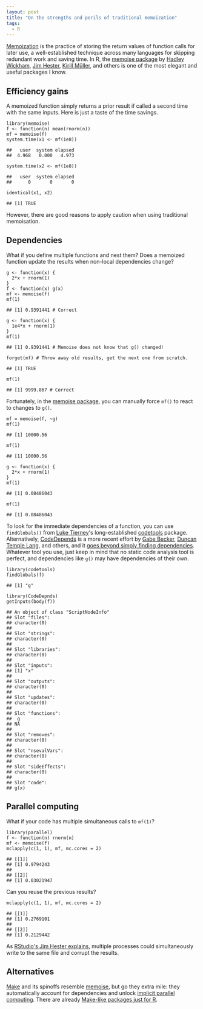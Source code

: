```yaml
---
layout: post
title: "On the strengths and perils of traditional memoization"
tags: 
  - R
---
```


<p>
<a href="https://en.wikipedia.org/wiki/Memoization">Memoization</a> is the practice of storing the return values of function calls for later use, a well-established technique across many languages for skipping redundant work and saving time. In R, the <a href="https://CRAN.R-project.org/package=memoise">memoise package</a> by <a href="https://github.com/hadley">Hadley Wickham</a>, <a href="https://github.com/jimhester">Jim Hester</a>, <a href="https://github.com/krlmlr">Kirill Müller</a>, and others is one of the most elegant and useful packages I know. 
</p>

## Efficiency gains

A memoized function simply returns a prior result if called a second time with the same inputs. Here is just a taste of the time savings.

<pre><code>library(memoise)
f <- function(n) mean(rnorm(n))
mf = memoise(f)
system.time(x1 <- mf(1e8))
</code></pre>
<pre style = "background: transparent"><code style = "background: transparent">##   user  system elapsed 
##  4.968   0.000   4.973 
</code></pre>
<pre><code>system.time(x2 <- mf(1e8))
</code></pre>
<pre style = "background: transparent"><code style = "background: transparent">##   user  system elapsed 
##      0       0       0 
</code></pre>
<pre><code>identical(x1, x2)
</code></pre>
<pre style = "background: transparent"><code style = "background: transparent">## [1] TRUE
</code></pre>

However, there are good reasons to apply caution when using traditional memoisation.

## Dependencies

<p>
What if you define multiple functions and nest them? Does a memoized function update the results when non-local dependencies change?
</p>

<pre><code>g <- function(x) { 
  2*x + rnorm(1)
}
f <- function(x) g(x)
mf <- memoise(f)
mf(1)
</code></pre>
<pre style = "background: transparent"><code style = "background: transparent">## [1] 0.9391441 # Correct
</code></pre>
<pre><code>g <- function(x) {
  1e4*x + rnorm(1)
}
mf(1)
</code></pre>
<pre style = "background: transparent"><code style = "background: transparent">## [1] 0.9391441 # Memoise does not know that g() changed!
</code></pre>
<pre><code>forget(mf) # Throw away old results, get the next one from scratch.
</code></pre>
<pre style = "background: transparent"><code style = "background: transparent">## [1] TRUE
</code></pre>
<pre><code>mf(1)
</code></pre>
<pre style = "background: transparent"><code style = "background: transparent">## [1] 9999.867 # Correct
</code></pre>

Fortunately, in the <a href="https://CRAN.R-project.org/package=memoise">memoise package</a>, you can manually force `mf()` to react to changes to `g()`.

<pre><code>mf = memoise(f, ~g)
mf(1)
</code></pre>
<pre style = "background: transparent"><code style = "background: transparent">## [1] 10000.56
</code></pre>
<pre><code>mf(1)
</code></pre>
<pre style = "background: transparent"><code style = "background: transparent">## [1] 10000.56
</code></pre>
<pre><code>g <- function(x) { 
  2*x + rnorm(1)
}
mf(1)
</code></pre>
<pre style = "background: transparent"><code style = "background: transparent">## [1] 0.08486043
</code></pre>
<pre><code>mf(1)
</code></pre>
<pre style = "background: transparent"><code style = "background: transparent">## [1] 0.08486043
</code></pre>

To look for the immediate dependencies of a function, you can use `findGlobals()` from <a href="http://homepage.divms.uiowa.edu/~luke/">Luke Tierney</a>'s long-established <a href="https://CRAN.R-project.org/package=codetools">codetools</a> package. Alternatively, <a href="https://CRAN.R-project.org/package=CodeDepends">CodeDepends</a> is a more recent effort by <a href="https://github.com/gmbecker">Gabe Becker</a>, <a href="https://github.com/duncantl">Duncan Temple Lang</a>, and others, and it <a href="https://cran.r-project.org/package=CodeDepends/vignettes/intro.html">goes beyond simply finding dependencies</a>. Whatever tool you use, just keep in mind that no static code analysis tool is perfect, and dependencies like `g()` may have dependencies of their own.

<pre><code>library(codetools)
findGlobals(f)
</code></pre>
<pre style = "background: transparent"><code style = "background: transparent">## [1] "g"
</code></pre>
<pre><code>library(CodeDepnds)
getInputs(body(f))
</code></pre>
<pre style = "background: transparent"><code style = "background: transparent">## An object of class "ScriptNodeInfo"
## Slot "files":
## character(0)
## 
## Slot "strings":
## character(0)
## 
## Slot "libraries":
## character(0)
## 
## Slot "inputs":
## [1] "x"
## 
## Slot "outputs":
## character(0)
## 
## Slot "updates":
## character(0)
## 
## Slot "functions":
##  g 
## NA 
## 
## Slot "removes":
## character(0)
## 
## Slot "nsevalVars":
## character(0)
## 
## Slot "sideEffects":
## character(0)
## 
## Slot "code":
## g(x)
</code></pre>

## Parallel computing

<p>
What if your code has multiple simultaneous calls to <code>mf(1)</code>?
</p>

<pre><code>library(parallel)
f <- function(n) rnorm(n)
mf <- memoise(f)
mclapply(c(1, 1), mf, mc.cores = 2)
</code></pre>
<pre style = "background: transparent"><code style = "background: transparent">## [[1]]
## [1] 0.9794243
##
## [[2]]
## [1] 0.03021947
</code></pre>

<p>
Can you reuse the previous results?
</p>

<pre><code>mclapply(c(1, 1), mf, mc.cores = 2)
</code></pre>
<pre style = "background: transparent"><code style = "background: transparent">## [[1]]
## [1] 0.2769101
##
## [[2]]
## [1] 0.2129442
</code></pre>

<p>
As <a href="https://github.com/r-lib/memoise/issues/29">RStudio's Jim Hester explains</a>, multiple processes could simultaneously write to the same file and corrupt the results.
</p>

## Alternatives

<p>
<a href="https://www.gnu.org/software/make/">Make</a> and its spinoffs resemble <a href="https://CRAN.R-project.org/package=memoise">memoise</a>, but go they extra mile: they automatically account for dependencies and unlock <a href="https://en.wikipedia.org/wiki/Implicit_parallelism">implicit parallel computing</a>. There are already <a href="https://github.com/wlandau-lilly/drake">Make-like packages just for R</a>.
</p>

